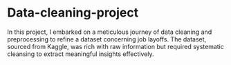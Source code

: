# Data-cleaning-project
In this project, I embarked on a meticulous journey of data cleaning and preprocessing to refine a dataset concerning job layoffs. The dataset, sourced from Kaggle, was rich with raw information but required systematic cleansing to extract meaningful insights effectively.
